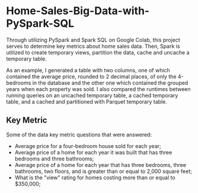 # Home-Sales-Big-Data-with-PySpark-SQL

Through utilizing PySpark and Spark SQL on Google Colab, this project serves to determine key metrics about home sales data. Then, Spark is utilized to create temporary views, partition the data, cache and uncache a temporary table. 

As an example, I generated a table with two columns, one of which contained the average price, rounded to 2 decimal places, of only the 4-bedrooms in the database and the other one which contained the grouped years when each property was sold. I also compared the runtimes between running queries on an uncached temporary table, a cached temporary table, and a cached and partitioned with Parquet temporary table.
<br>

##  Key Metric
Some of the data key metric questions that were answered:

- Average price for a four-bedroom house sold for each year;
- Average price of a home for each year it was built that has three bedrooms and three bathrooms;
- Average price of a home for each year that has three bedrooms, three bathrooms, two floors, and is greater than or equal to 2,000 square feet;
- What is the "view" rating for homes costing more than or equal to $350,000;


